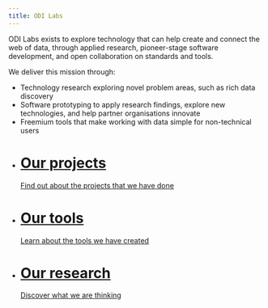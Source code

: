 ```yaml
---
title: ODI Labs
---
```


ODI Labs exists to explore technology that can help create and connect the web of data, through applied research, pioneer-stage software development, and open collaboration on standards and tools.

We deliver this mission through:

  * Technology research exploring novel problem areas, such as rich data discovery
  * Software prototyping to apply research findings, explore new technologies, and help partner organisations innovate
  * Freemium tools that make working with data simple for non-technical users

<div class="container">
<div class="row">
<ul class="grid effect-2" id="grid2">
<li class="home-module shown">
<div class="module module-light module-colour-3">
<a href="/projects">
<h1 class="module-heading">Our projects</h1>
<p class="module-subheading">Find out about the projects that we have done</p>
</a>
</div>
</li>
<li class="home-module shown">
<div class="module module-light module-colour-8">
<a href="/tools">
<h1 class="module-heading">Our tools</h1>
<p class="module-subheading">Learn about the tools we have created</p>
</a>
</div>
</li>
<li class="home-module shown">
<div class="module module-light module-colour-11">
<a href="/research">
<h1 class="module-heading">Our research</h1>
<p class="module-subheading">Discover what we are thinking</p>
</a>
</div>
</li>
</ul>
</div>
</div>
